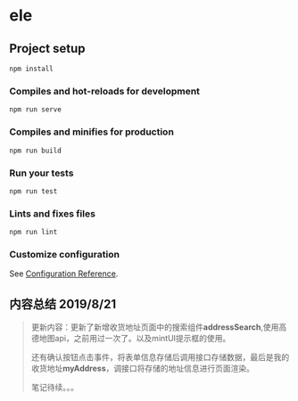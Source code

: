 

# ele

## Project setup
```
npm install
```

### Compiles and hot-reloads for development
```
npm run serve
```

### Compiles and minifies for production
```
npm run build
```

### Run your tests
```
npm run test
```

### Lints and fixes files
```
npm run lint
```

### Customize configuration
See [Configuration Reference](https://cli.vuejs.org/config/).



## 内容总结 2019/8/21   

> 更新内容：更新了新增收货地址页面中的搜索组件**addressSearch**,使用高德地图api，之前用过一次了。以及mintUI提示框的使用。
>
> 还有确认按钮点击事件，将表单信息存储后调用接口存储数据，最后是我的收货地址**myAddress**，调接口将存储的地址信息进行页面渲染。
>
> 笔记待续。。。
